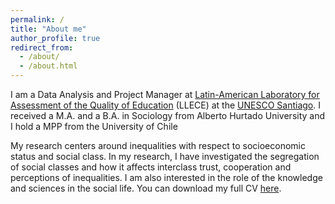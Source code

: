 ```yaml
---
permalink: /
title: "About me"
author_profile: true
redirect_from:
  - /about/
  - /about.html
---
```


<!--- I am a DPhil student in Sociology at [Nuffield College](https://www.nuffield.ox.ac.uk/people/profiles/till-hovestadt/) and the [Department of Sociology](https://www.sociology.ox.ac.uk/home) at the University of Oxford. I received a M.A. and a B.A. in Sociology from Alberto Hurtado University with a MPP from the University of Chile.

<!--- My research centers around inequalities with respect to socioeconomic status and social class. In my DPhil research, I investigate the segregation of social classes and how it affects interclass trust, cooperation and perceptions of inequalities. I am also interested in social norms, social cohesion, and deviance. You can download my full CV [here](https://github.com/TillHovestadt/CV/raw/main/CV_Hovestadt_EN.pdf).--->

I am a Data Analysis and Project Manager at [Latin-American Laboratory for Assessment of the Quality of Education](https://www.unesco.org/es/fieldoffice/santiago) (LLECE) at the [UNESCO Santiago](https://www.unesco.org/es/fieldoffice/santiago/expertise/llece). I received a M.A. and a B.A. in Sociology from Alberto Hurtado University and I hold a MPP from the University of Chile

My research centers around inequalities with respect to socioeconomic status and social class. In my research, I have investigated the segregation of social classes and how it affects interclass trust, cooperation and perceptions of inequalities. I am also interested in the role of the knowledge and sciences in the social life. You can download my full CV [here](https://github.com/TillHovestadt/CV/raw/main/CV_Hovestadt_EN.pdf).
